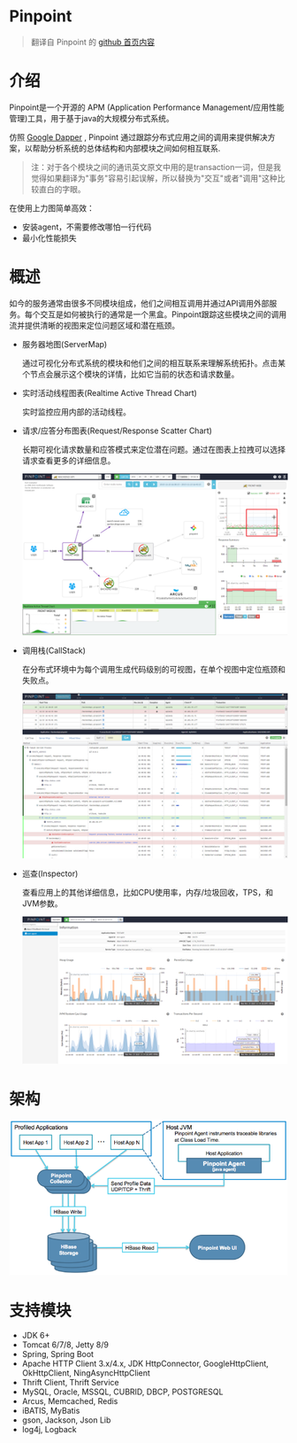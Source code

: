 Pinpoint
===========

> 翻译自 Pinpoint 的 [github 首页内容](https://github.com/naver/pinpoint)

# 介绍

Pinpoint是一个开源的 APM (Application Performance Management/应用性能管理)工具，用于基于java的大规模分布式系统。

仿照 [Google Dapper](http://research.google.com/pubs/pub36356.html) , Pinpoint 通过跟踪分布式应用之间的调用来提供解决方案，以帮助分析系统的总体结构和内部模块之间如何相互联系.

> 注：对于各个模块之间的通讯英文原文中用的是transaction一词，但是我觉得如果翻译为"事务"容易引起误解，所以替换为"交互"或者"调用"这种比较直白的字眼。

在使用上力图简单高效：

- 安装agent，不需要修改哪怕一行代码
- 最小化性能损失

# 概述

如今的服务通常由很多不同模块组成，他们之间相互调用并通过API调用外部服务。每个交互是如何被执行的通常是一个黑盒。Pinpoint跟踪这些模块之间的调用流并提供清晰的视图来定位问题区域和潜在瓶颈。

- 服务器地图(ServerMap)

	通过可视化分布式系统的模块和他们之间的相互联系来理解系统拓扑。点击某个节点会展示这个模块的详情，比如它当前的状态和请求数量。

- 实时活动线程图表(Realtime Active Thread Chart)

	实时监控应用内部的活动线程。

- 请求/应答分布图表(Request/Response Scatter Chart)

	长期可视化请求数量和应答模式来定位潜在问题。通过在图表上拉拽可以选择请求查看更多的详细信息。

	![](https://github.com/naver/pinpoint/raw/master/doc/img/ss_server-map.png)

- 调用栈(CallStack)

	在分布式环境中为每个调用生成代码级别的可视图，在单个视图中定位瓶颈和失败点。

	![](https://github.com/naver/pinpoint/raw/master/doc/img/ss_call-stack.png)

- 巡查(Inspector)

	查看应用上的其他详细信息，比如CPU使用率，内存/垃圾回收，TPS，和JVM参数。

    ![](https://github.com/naver/pinpoint/raw/master/doc/img/ss_inspector.png)

# 架构

![](https://github.com/naver/pinpoint/raw/master/doc/img/pinpoint-architecture.png)

# 支持模块

- JDK 6+
- Tomcat 6/7/8, Jetty 8/9
- Spring, Spring Boot
- Apache HTTP Client 3.x/4.x, JDK HttpConnector, GoogleHttpClient, OkHttpClient, NingAsyncHttpClient
- Thrift Client, Thrift Service
- MySQL, Oracle, MSSQL, CUBRID, DBCP, POSTGRESQL
- Arcus, Memcached, Redis
- iBATIS, MyBatis
- gson, Jackson, Json Lib
- log4j, Logback


